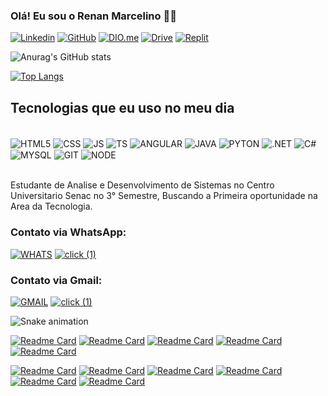 ### Olá! Eu sou o Renan Marcelino 👋🏼

[![Linkedin](https://img.shields.io/badge/LinkedIn-0077B5?style=for-the-badge&logo=linkedin&logoColor=white)](https://www.linkedin.com/in/renan-m-b2218113a)
[![GitHub](https://img.shields.io/badge/GitHub-100000?style=for-the-badge&logo=github&logoColor=white)](https://github.com/Renan-Marcelino)
[![DIO.me](https://github.com/Renan-Marcelino/Renan-Marcelino/assets/79055100/8758238b-0414-46da-882c-4fd304e716b5)](https://www.dio.me/users/renanmarcelinodass)
[![Drive](https://github.com/Renan-Marcelino/Renan-Marcelino/assets/79055100/353722b8-d538-4aa5-a112-b334d2516d18)](https://drive.google.com/drive/folders/1gwQJKTlcs81lhe4huzKYOO_F-pyUWQYF?usp=drive_link)
[![Replit](https://img.shields.io/badge/replit-667881?style=for-the-badge&logo=replit&logoColor=white)](https://replit.com/~)

![Anurag's GitHub stats](https://github-readme-stats.vercel.app/api?username=Renan-Marcelino&show_icons=true&theme=synthwave)


[![Top Langs](https://github-readme-stats.vercel.app/api/top-langs/?username=Renan-Marcelino&layout=compact)](https://github.com/Renan-Marcelino/github-readme-stats)

## Tecnologias que eu uso no meu dia 

<div style="display: inline_block"><br/>
    <img align="center" alt="HTML5" src="https://img.shields.io/badge/HTML5-E34F26?style=for-the-badge&logo=html5&logoColor=white" />
    <img align="center" alt="CSS" src="https://img.shields.io/badge/CSS3-1572B6?style=for-the-badge&logo=css3&logoColor=white" />
    <img align="center" alt="JS" src="https://img.shields.io/badge/JavaScript-F7DF1E?style=for-the-badge&logo=javascript&logoColor=black" />
    <img align="center" alt="TS" src="https://img.shields.io/badge/TypeScript-007ACC?style=for-the-badge&logo=typescript&logoColor=white" />
    <img align="center" alt="ANGULAR" src="https://img.shields.io/badge/Angular-DD0031?style=for-the-badge&logo=angular&logoColor=white " />
    <img align="center" alt="JAVA" src="https://img.shields.io/badge/Java-ED8B00?style=for-the-badge&logo=openjdk&logoColor=white" />
    <img align="center" alt="PYTON" src="https://img.shields.io/badge/Python-14354C?style=for-the-badge&logo=python&logoColor=white" />
    <img align="center" alt=".NET" src="https://img.shields.io/badge/.NET-5C2D91?style=for-the-badge&logo=.net&logoColor=white" />
    <img align="center" alt="C#" src="https://img.shields.io/badge/C%23-239120?style=for-the-badge&logo=c-sharp&logoColor=white" />
    <img align="center" alt="MYSQL" src="https://img.shields.io/badge/MySQL-00000F?style=for-the-badge&logo=mysql&logoColor=white" />
    <img align="center" alt="GIT" src="https://img.shields.io/badge/GIT-E44C30?style=for-the-badge&logo=git&logoColor=white" />
    <img align="center" alt="NODE" src="https://img.shields.io/badge/Node.js-43853D?style=for-the-badge&logo=node.js&logoColor=white" />


</div><br/>

Estudante de Analise e Desenvolvimento de Sistemas no Centro Universitario Senac no 3° Semestre, Buscando a Primeira oportunidade na Area da Tecnologia.

### Contato via WhatsApp:

[![WHATS](https://img.shields.io/badge/WhatsApp-25D366?style=for-the-badge&logo=whatsapp&logoColor=white)](https://wa.me/+5511956497866) [![click (1)](https://github.com/Renan-Marcelino/Renan-Marcelino/assets/79055100/111db4c6-b604-49d9-907f-34fc27184b1e)](https://wa.me/+5511956497866)
### Contato via Gmail:

[![GMAIL](https://img.shields.io/badge/Gmail-D14836?style=for-the-badge&logo=gmail&logoColor=white)](https://mail.google.com/mail/u/0/?tab=rm&ogbl#inbox?compose=GTvVlcRzDsPhGdxnxlngVPFWrXzmncnmcbfFggxMjsDftBlHzzngbllwsBnKTGxdQqTLPsWRKtGCV) [![click (1)](https://github.com/Renan-Marcelino/Renan-Marcelino/assets/79055100/111db4c6-b604-49d9-907f-34fc27184b1e)](https://mail.google.com/mail/u/0/?tab=rm&ogbl#inbox?compose=GTvVlcRzDsPhGdxnxlngVPFWrXzmncnmcbfFggxMjsDftBlHzzngbllwsBnKTGxdQqTLPsWRKtGCV)

 ![Snake animation](https://github.com/Sally-maker/Sally-maker/blob/output/github-contribution-grid-snake.svg)





















[![Readme Card](https://github-readme-stats.vercel.app/api/pin/?username=Renan-Marcelino&repo=Pokedex)](https://github.com/Renan-Marcelino/Pokedex)
[![Readme Card](https://github-readme-stats.vercel.app/api/pin/?username=Renan-Marcelino&repo=trilha-net-poo-desafio)](https://github.com/Renan-Marcelino/trilha-net-poo-desafio)
[![Readme Card](https://github-readme-stats.vercel.app/api/pin/?username=Renan-Marcelino&repo=trilha-net-fundamentos-desafio)](https://github.com/Renan-Marcelino/trilha-net-fundamentos-desafio)
[![Readme Card](https://github-readme-stats.vercel.app/api/pin/?username=Renan-Marcelino&repo=trilha-net-testes-unitarios-desafio)](https://github.com/Renan-Marcelino/trilha-net-testes-unitarios-desafio)
[![Readme Card](https://github-readme-stats.vercel.app/api/pin/?username=Renan-Marcelino&repo=Desafios--CSharp-.Net--DIO.me)](https://github.com/Renan-Marcelino/Desafios--CSharp-.Net--DIO.me)

[![Readme Card](https://github-readme-stats.vercel.app/api/pin/?username=Renan-Marcelino&repo=Angular.Blog-DIO.me)](https://github.com/Renan-Marcelino/Angular.Blog-DIO.me)
[![Readme Card](https://github-readme-stats.vercel.app/api/pin/?username=Renan-Marcelino&repo=Bootcamp-Angular--DIO.me)](https://github.com/Renan-Marcelino/Bootcamp-Angular--DIO.me)
[![Readme Card](https://github-readme-stats.vercel.app/api/pin/?username=Renan-Marcelino&repo=-Clone-BuzzFeed-Angular-DIO.me)](https://github.com/Renan-Marcelino/-Clone-BuzzFeed-Angular-DIO.me)
[![Readme Card](https://github-readme-stats.vercel.app/api/pin/?username=Renan-Marcelino&repo=projeto-web)](https://github.com/Renan-Marcelino/projeto-web)
[![Readme Card](https://github-readme-stats.vercel.app/api/pin/?username=Renan-Marcelino&repo=dio-lab-open-source)](https://github.com/Renan-Marcelino/dio-lab-open-source)
[![Readme Card](https://github-readme-stats.vercel.app/api/pin/?username=Renan-Marcelino&repo=Desafios--Algular-TypeScript--JS--DIO.me)](https://github.com/Renan-Marcelino/Desafios--Algular-TypeScript--JS--DIO.me)
